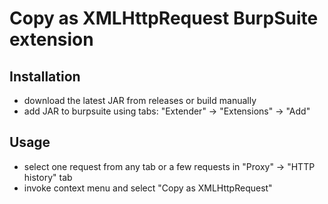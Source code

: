 # Copy as XMLHttpRequest BurpSuite extension

## Installation

- download the latest JAR from releases or build manually
- add JAR to burpsuite using tabs: "Extender" -> "Extensions" -> "Add"

## Usage

- select one request from any tab or a few requests in "Proxy" -> "HTTP history" tab
- invoke context menu and select "Copy as XMLHttpRequest"
